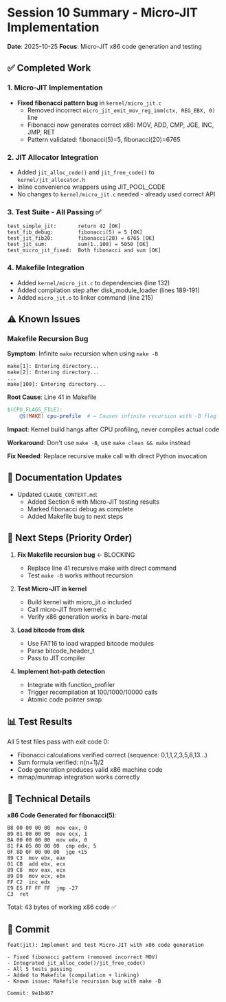 # Session 10 Summary - Micro-JIT Implementation

**Date**: 2025-10-25
**Focus**: Micro-JIT x86 code generation and testing

## ✅ Completed Work

### 1. Micro-JIT Implementation
- **Fixed fibonacci pattern bug** in `kernel/micro_jit.c`
  - Removed incorrect `micro_jit_emit_mov_reg_imm(ctx, REG_EBX, 0)` line
  - Fibonacci now generates correct x86: MOV, ADD, CMP, JGE, INC, JMP, RET
  - Pattern validated: fibonacci(5)=5, fibonacci(20)=6765

### 2. JIT Allocator Integration
- Added `jit_alloc_code()` and `jit_free_code()` to `kernel/jit_allocator.h`
- Inline convenience wrappers using JIT_POOL_CODE
- No changes to `kernel/micro_jit.c` needed - already used correct API

### 3. Test Suite - All Passing ✅
```
test_simple_jit:       return 42 [OK]
test_fib_debug:        fibonacci(5) = 5 [OK]  
test_jit_fib20:        fibonacci(20) = 6765 [OK]
test_jit_sum:          sum(1..100) = 5050 [OK]
test_micro_jit_fixed:  Both fibonacci and sum [OK]
```

### 4. Makefile Integration
- Added `kernel/micro_jit.c` to dependencies (line 132)
- Added compilation step after disk_module_loader (lines 189-191)
- Added `micro_jit.o` to linker command (line 215)

## ⚠️ Known Issues

### Makefile Recursion Bug
**Symptom**: Infinite `make` recursion when using `make -B`
```
make[1]: Entering directory...
make[2]: Entering directory...
...
make[100]: Entering directory...
```

**Root Cause**: Line 41 in Makefile
```makefile
$(CPU_FLAGS_FILE):
	@$(MAKE) cpu-profile  # ← Causes infinite recursion with -B flag
```

**Impact**: Kernel build hangs after CPU profiling, never compiles actual code

**Workaround**: Don't use `make -B`, use `make clean && make` instead

**Fix Needed**: Replace recursive make call with direct Python invocation

## 📝 Documentation Updates

- Updated `CLAUDE_CONTEXT.md`:
  - Added Section 6 with Micro-JIT testing results
  - Marked fibonacci debug as complete  
  - Added Makefile bug to next steps

## 🎯 Next Steps (Priority Order)

1. **Fix Makefile recursion bug** ← BLOCKING
   - Replace line 41 recursive make with direct command
   - Test `make -B` works without recursion

2. **Test Micro-JIT in kernel**
   - Build kernel with micro_jit.o included
   - Call micro-JIT from kernel.c
   - Verify x86 generation works in bare-metal

3. **Load bitcode from disk**
   - Use FAT16 to load wrapped bitcode modules
   - Parse bitcode_header_t
   - Pass to JIT compiler

4. **Implement hot-path detection**
   - Integrate with function_profiler
   - Trigger recompilation at 100/1000/10000 calls
   - Atomic code pointer swap

## 📊 Test Results

All 5 test files pass with exit code 0:
- Fibonacci calculations verified correct (sequence: 0,1,1,2,3,5,8,13...)
- Sum formula verified: n(n+1)/2
- Code generation produces valid x86 machine code
- mmap/munmap integration works correctly

## 🔬 Technical Details

**x86 Code Generated for fibonacci(5)**:
```
B8 00 00 00 00  mov eax, 0
B9 01 00 00 00  mov ecx, 1
BA 00 00 00 00  mov edx, 0
81 FA 05 00 00 00  cmp edx, 5
0F 8D 0F 00 00 00  jge +15
89 C3  mov ebx, eax
01 CB  add ebx, ecx
89 C8  mov eax, ecx
89 D9  mov ecx, ebx
FF C2  inc edx
E9 E5 FF FF FF  jmp -27
C3  ret
```

Total: 43 bytes of working x86 code ✅

## 💾 Commit

```
feat(jit): Implement and test Micro-JIT with x86 code generation

- Fixed fibonacci pattern (removed incorrect MOV)
- Integrated jit_alloc_code()/jit_free_code()
- All 5 tests passing
- Added to Makefile (compilation + linking)
- Known issue: Makefile recursion bug with make -B

Commit: 9e1b467
```
